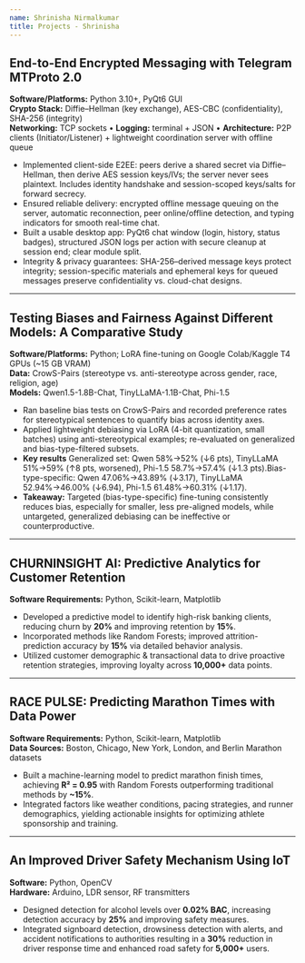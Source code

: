 ```yaml
---
name: Shrinisha Nirmalkumar
title: Projects - Shrinisha 
---
```



## End-to-End Encrypted Messaging with Telegram MTProto 2.0
**Software/Platforms:** Python 3.10+, PyQt6 GUI  
**Crypto Stack:** Diffie–Hellman (key exchange), AES-CBC (confidentiality), SHA-256 (integrity)  
**Networking:** TCP sockets • **Logging:** terminal + JSON • **Architecture:** P2P clients (Initiator/Listener) + lightweight coordination server with offline queue

- Implemented client-side E2EE: peers derive a shared secret via Diffie–Hellman, then derive AES session keys/IVs; the server never sees plaintext. Includes identity handshake and session-scoped keys/salts for forward secrecy.
- Ensured reliable delivery: encrypted offline message queuing on the server, automatic reconnection, peer online/offline detection, and typing indicators for smooth real-time chat.
- Built a usable desktop app: PyQt6 chat window (login, history, status badges), structured JSON logs per action with secure cleanup at session end; clear module split.
- Integrity & privacy guarantees: SHA-256–derived message keys protect integrity; session-specific materials and ephemeral keys for queued messages preserve confidentiality vs. cloud-chat designs.

---

## Testing Biases and Fairness Against Different Models: A Comparative Study
**Software/Platforms:** Python; LoRA fine-tuning on Google Colab/Kaggle T4 GPUs (~15 GB VRAM)  
**Data:** CrowS-Pairs (stereotype vs. anti-stereotype across gender, race, religion, age)  
**Models:** Qwen1.5-1.8B-Chat, TinyLLaMA-1.1B-Chat, Phi-1.5

- Ran baseline bias tests on CrowS-Pairs and recorded preference rates for stereotypical sentences to quantify bias across identity axes.
- Applied lightweight debiasing via LoRA (4-bit quantization, small batches) using anti-stereotypical examples; re-evaluated on generalized and bias-type-filtered subsets.
- **Key results**  Generalized set: Qwen 58%→52% (↓6 pts), TinyLLaMA 51%→59% (↑8 pts, worsened), Phi-1.5 58.7%→57.4% (↓1.3 pts).Bias-type-specific: Qwen 47.06%→43.89% (↓3.17), TinyLLaMA 52.94%→46.00% (↓6.94), Phi-1.5 61.48%→60.31% (↓1.17).
- **Takeaway:** Targeted (bias-type-specific) fine-tuning consistently reduces bias, especially for smaller, less pre-aligned models, while untargeted, generalized debiasing can be ineffective or counterproductive.

---

## CHURNINSIGHT AI: Predictive Analytics for Customer Retention
**Software Requirements:** Python, Scikit-learn, Matplotlib

- Developed a predictive model to identify high-risk banking clients, reducing churn by **20%** and improving retention by **15%**.
- Incorporated methods like Random Forests; improved attrition-prediction accuracy by **15%** via detailed behavior analysis.
- Utilized customer demographic & transactional data to drive proactive retention strategies, improving loyalty across **10,000+** data points.

---

## RACE PULSE: Predicting Marathon Times with Data Power
**Software Requirements:** Python, Scikit-learn, Matplotlib  
**Data Sources:** Boston, Chicago, New York, London, and Berlin Marathon datasets

- Built a machine-learning model to predict marathon finish times, achieving **R² = 0.95** with Random Forests outperforming traditional methods by **~15%**.
- Integrated factors like weather conditions, pacing strategies, and runner demographics, yielding actionable insights for optimizing athlete sponsorship and training.

---

## An Improved Driver Safety Mechanism Using IoT
**Software:** Python, OpenCV  
**Hardware:** Arduino, LDR sensor, RF transmitters

- Designed detection for alcohol levels over **0.02% BAC**, increasing detection accuracy by **25%** and improving safety measures.
- Integrated signboard detection, drowsiness detection with alerts, and accident notifications to authorities resulting in a **30%** reduction in driver response time and enhanced road safety for **5,000+** users.
